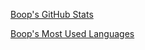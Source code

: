 [Boop's GitHub Stats](https://github-readme-stats.vercel.app/api?username=boopxyz&show_icons=true&theme=synthwave)

[Boop's Most Used Languages](https://github-readme-stats.vercel.app/api/top-langs/?username=boopxyz&layout=compact&langs_count=8)
